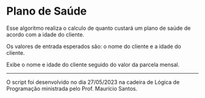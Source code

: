 # Plano de Saúde
Esse algoritmo realiza o calculo de quanto custará um plano de saúde de acordo com a idade do cliente.

Os valores de entrada esperados são: o nome do cliente e a idade do cliente.

Exibe o nome e idade do cliente seguido do valor da parcela mensal.

---
O script foi desenvolvido no dia 27/05/2023 na cadeira de Lógica de Programação ministrada pelo Prof. Maurício Santos.
